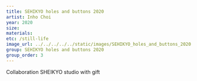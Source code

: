 ```yaml
---
title: SEHIKYO holes and buttons 2020
artist: Inho Choi
year: 2020
size: 
materials: 
etc: /still-life
image_url: ../../../../../static/images/SEHIKYO_holes_and_buttons_2020.jpg
group: SEHIKYO holes and buttons 2020
group_order: 3
---
```


Collaboration SHEIKYO studio with gift